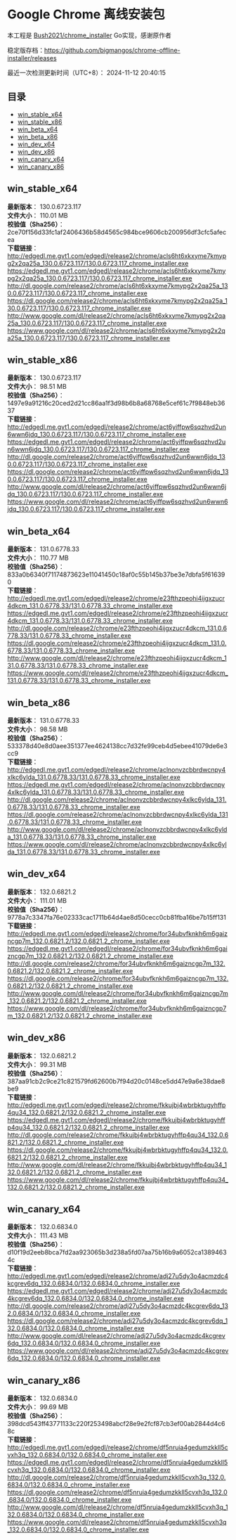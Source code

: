 # Google Chrome 离线安装包
本工程是 [Bush2021/chrome_installer](https://github.com/Bush2021/chrome_installer) Go实现，感谢原作者

稳定版存档：<https://github.com/bigmangos/chrome-offline-installer/releases>

最近一次检测更新时间（UTC+8）：
2024-11-12 20:40:15

## 目录
* [win_stable_x64](https://github.com/bigmangos/chrome-offline-installer?tab=readme-ov-file#win_stable_x64)
* [win_stable_x86](https://github.com/bigmangos/chrome-offline-installer?tab=readme-ov-file#win_stable_x86)
* [win_beta_x64](https://github.com/bigmangos/chrome-offline-installer?tab=readme-ov-file#win_beta_x64)
* [win_beta_x86](https://github.com/bigmangos/chrome-offline-installer?tab=readme-ov-file#win_beta_x86)
* [win_dev_x64](https://github.com/bigmangos/chrome-offline-installer?tab=readme-ov-file#win_dev_x64)
* [win_dev_x86](https://github.com/bigmangos/chrome-offline-installer?tab=readme-ov-file#win_dev_x86)
* [win_canary_x64](https://github.com/bigmangos/chrome-offline-installer?tab=readme-ov-file#win_canary_x64)
* [win_canary_x86](https://github.com/bigmangos/chrome-offline-installer?tab=readme-ov-file#win_canary_x86)

## win_stable_x64
**最新版本**： 130.0.6723.117  
**文件大小**： 110.01 MB  
**校验值（Sha256）**： 2ce70f156d33fc1af2406436b58d4565c984bce9606cb200956df3cfc5afecea  
**下载链接**：
http://edgedl.me.gvt1.com/edgedl/release2/chrome/acls6ht6xkxyme7kmypg2x2qa25a_130.0.6723.117/130.0.6723.117_chrome_installer.exe
https://edgedl.me.gvt1.com/edgedl/release2/chrome/acls6ht6xkxyme7kmypg2x2qa25a_130.0.6723.117/130.0.6723.117_chrome_installer.exe
http://dl.google.com/release2/chrome/acls6ht6xkxyme7kmypg2x2qa25a_130.0.6723.117/130.0.6723.117_chrome_installer.exe
https://dl.google.com/release2/chrome/acls6ht6xkxyme7kmypg2x2qa25a_130.0.6723.117/130.0.6723.117_chrome_installer.exe
http://www.google.com/dl/release2/chrome/acls6ht6xkxyme7kmypg2x2qa25a_130.0.6723.117/130.0.6723.117_chrome_installer.exe
https://www.google.com/dl/release2/chrome/acls6ht6xkxyme7kmypg2x2qa25a_130.0.6723.117/130.0.6723.117_chrome_installer.exe
## win_stable_x86
**最新版本**： 130.0.6723.117  
**文件大小**： 98.51 MB  
**校验值（Sha256）**： 1497e9a91216c20ced2d21cc86aa1f3d98b6b8a68768e5cef61c7f9848eb3637  
**下载链接**：
http://edgedl.me.gvt1.com/edgedl/release2/chrome/act6yiffpw6sqzhvd2un6wwn6jdq_130.0.6723.117/130.0.6723.117_chrome_installer.exe
https://edgedl.me.gvt1.com/edgedl/release2/chrome/act6yiffpw6sqzhvd2un6wwn6jdq_130.0.6723.117/130.0.6723.117_chrome_installer.exe
http://dl.google.com/release2/chrome/act6yiffpw6sqzhvd2un6wwn6jdq_130.0.6723.117/130.0.6723.117_chrome_installer.exe
https://dl.google.com/release2/chrome/act6yiffpw6sqzhvd2un6wwn6jdq_130.0.6723.117/130.0.6723.117_chrome_installer.exe
http://www.google.com/dl/release2/chrome/act6yiffpw6sqzhvd2un6wwn6jdq_130.0.6723.117/130.0.6723.117_chrome_installer.exe
https://www.google.com/dl/release2/chrome/act6yiffpw6sqzhvd2un6wwn6jdq_130.0.6723.117/130.0.6723.117_chrome_installer.exe
## win_beta_x64
**最新版本**： 131.0.6778.33  
**文件大小**： 110.77 MB  
**校验值（Sha256）**： 833a0b6340f71174873623e11041450c18af0c55b145b37be3e7dbfa5f616390  
**下载链接**：
http://edgedl.me.gvt1.com/edgedl/release2/chrome/e23fthzpeohi4ijgxzucr4dkcm_131.0.6778.33/131.0.6778.33_chrome_installer.exe
https://edgedl.me.gvt1.com/edgedl/release2/chrome/e23fthzpeohi4ijgxzucr4dkcm_131.0.6778.33/131.0.6778.33_chrome_installer.exe
http://dl.google.com/release2/chrome/e23fthzpeohi4ijgxzucr4dkcm_131.0.6778.33/131.0.6778.33_chrome_installer.exe
https://dl.google.com/release2/chrome/e23fthzpeohi4ijgxzucr4dkcm_131.0.6778.33/131.0.6778.33_chrome_installer.exe
http://www.google.com/dl/release2/chrome/e23fthzpeohi4ijgxzucr4dkcm_131.0.6778.33/131.0.6778.33_chrome_installer.exe
https://www.google.com/dl/release2/chrome/e23fthzpeohi4ijgxzucr4dkcm_131.0.6778.33/131.0.6778.33_chrome_installer.exe
## win_beta_x86
**最新版本**： 131.0.6778.33  
**文件大小**： 98.58 MB  
**校验值（Sha256）**： 533378d40e8d0aee351377ee4624138cc7d32fe99ceb4d5ebee41079de6e3cc9  
**下载链接**：
http://edgedl.me.gvt1.com/edgedl/release2/chrome/aclnonvzcbbrdwcnpy4xlkc6ylda_131.0.6778.33/131.0.6778.33_chrome_installer.exe
https://edgedl.me.gvt1.com/edgedl/release2/chrome/aclnonvzcbbrdwcnpy4xlkc6ylda_131.0.6778.33/131.0.6778.33_chrome_installer.exe
http://dl.google.com/release2/chrome/aclnonvzcbbrdwcnpy4xlkc6ylda_131.0.6778.33/131.0.6778.33_chrome_installer.exe
https://dl.google.com/release2/chrome/aclnonvzcbbrdwcnpy4xlkc6ylda_131.0.6778.33/131.0.6778.33_chrome_installer.exe
http://www.google.com/dl/release2/chrome/aclnonvzcbbrdwcnpy4xlkc6ylda_131.0.6778.33/131.0.6778.33_chrome_installer.exe
https://www.google.com/dl/release2/chrome/aclnonvzcbbrdwcnpy4xlkc6ylda_131.0.6778.33/131.0.6778.33_chrome_installer.exe
## win_dev_x64
**最新版本**： 132.0.6821.2  
**文件大小**： 111.01 MB  
**校验值（Sha256）**： 9778a7c3347fa76e02333cac1711b64d4ae8d50cecc0cb81fba16be7b15ff131  
**下载链接**：
http://edgedl.me.gvt1.com/edgedl/release2/chrome/for34ubvfknkh6m6gaizncgp7m_132.0.6821.2/132.0.6821.2_chrome_installer.exe
https://edgedl.me.gvt1.com/edgedl/release2/chrome/for34ubvfknkh6m6gaizncgp7m_132.0.6821.2/132.0.6821.2_chrome_installer.exe
http://dl.google.com/release2/chrome/for34ubvfknkh6m6gaizncgp7m_132.0.6821.2/132.0.6821.2_chrome_installer.exe
https://dl.google.com/release2/chrome/for34ubvfknkh6m6gaizncgp7m_132.0.6821.2/132.0.6821.2_chrome_installer.exe
http://www.google.com/dl/release2/chrome/for34ubvfknkh6m6gaizncgp7m_132.0.6821.2/132.0.6821.2_chrome_installer.exe
https://www.google.com/dl/release2/chrome/for34ubvfknkh6m6gaizncgp7m_132.0.6821.2/132.0.6821.2_chrome_installer.exe
## win_dev_x86
**最新版本**： 132.0.6821.2  
**文件大小**： 99.31 MB  
**校验值（Sha256）**： 387aa91cb2c9ce21c821579fd62600b7f94d20c0148ce5dd47e9a6e38dae8be9  
**下载链接**：
http://edgedl.me.gvt1.com/edgedl/release2/chrome/fkkujbj4wbrbktugyhffp4qu34_132.0.6821.2/132.0.6821.2_chrome_installer.exe
https://edgedl.me.gvt1.com/edgedl/release2/chrome/fkkujbj4wbrbktugyhffp4qu34_132.0.6821.2/132.0.6821.2_chrome_installer.exe
http://dl.google.com/release2/chrome/fkkujbj4wbrbktugyhffp4qu34_132.0.6821.2/132.0.6821.2_chrome_installer.exe
https://dl.google.com/release2/chrome/fkkujbj4wbrbktugyhffp4qu34_132.0.6821.2/132.0.6821.2_chrome_installer.exe
http://www.google.com/dl/release2/chrome/fkkujbj4wbrbktugyhffp4qu34_132.0.6821.2/132.0.6821.2_chrome_installer.exe
https://www.google.com/dl/release2/chrome/fkkujbj4wbrbktugyhffp4qu34_132.0.6821.2/132.0.6821.2_chrome_installer.exe
## win_canary_x64
**最新版本**： 132.0.6834.0  
**文件大小**： 111.43 MB  
**校验值（Sha256）**： d10f19d2eeb8bca7fd2aa923065b3d238a5fd07aa75b16b9a6052ca13894634c  
**下载链接**：
http://edgedl.me.gvt1.com/edgedl/release2/chrome/adj27u5dy3o4acmzdc4kcgrev6dq_132.0.6834.0/132.0.6834.0_chrome_installer.exe
https://edgedl.me.gvt1.com/edgedl/release2/chrome/adj27u5dy3o4acmzdc4kcgrev6dq_132.0.6834.0/132.0.6834.0_chrome_installer.exe
http://dl.google.com/release2/chrome/adj27u5dy3o4acmzdc4kcgrev6dq_132.0.6834.0/132.0.6834.0_chrome_installer.exe
https://dl.google.com/release2/chrome/adj27u5dy3o4acmzdc4kcgrev6dq_132.0.6834.0/132.0.6834.0_chrome_installer.exe
http://www.google.com/dl/release2/chrome/adj27u5dy3o4acmzdc4kcgrev6dq_132.0.6834.0/132.0.6834.0_chrome_installer.exe
https://www.google.com/dl/release2/chrome/adj27u5dy3o4acmzdc4kcgrev6dq_132.0.6834.0/132.0.6834.0_chrome_installer.exe
## win_canary_x86
**最新版本**： 132.0.6834.0  
**文件大小**： 99.69 MB  
**校验值（Sha256）**： 398dcd543ff43771133c220f253498abcf28e9e2fcf87cb3ef00ab2844d4c68c  
**下载链接**：
http://edgedl.me.gvt1.com/edgedl/release2/chrome/df5nruia4gedumzkkll5cvxh3q_132.0.6834.0/132.0.6834.0_chrome_installer.exe
https://edgedl.me.gvt1.com/edgedl/release2/chrome/df5nruia4gedumzkkll5cvxh3q_132.0.6834.0/132.0.6834.0_chrome_installer.exe
http://dl.google.com/release2/chrome/df5nruia4gedumzkkll5cvxh3q_132.0.6834.0/132.0.6834.0_chrome_installer.exe
https://dl.google.com/release2/chrome/df5nruia4gedumzkkll5cvxh3q_132.0.6834.0/132.0.6834.0_chrome_installer.exe
http://www.google.com/dl/release2/chrome/df5nruia4gedumzkkll5cvxh3q_132.0.6834.0/132.0.6834.0_chrome_installer.exe
https://www.google.com/dl/release2/chrome/df5nruia4gedumzkkll5cvxh3q_132.0.6834.0/132.0.6834.0_chrome_installer.exe
